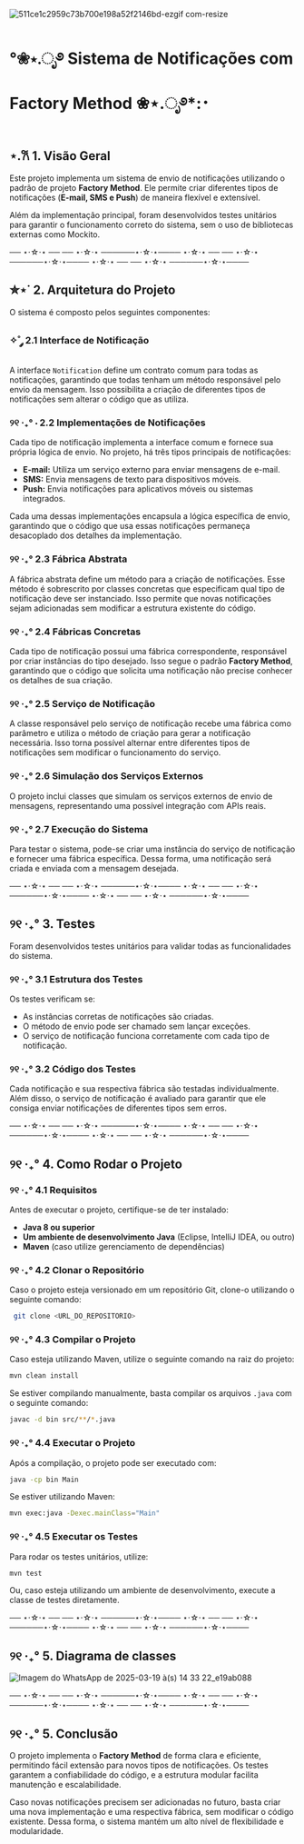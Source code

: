 
![511ce1c2959c73b700e198a52f2146bd-ezgif com-resize](https://github.com/user-attachments/assets/e855db06-c1c4-4ac2-842d-a59a0fafab31)

# °❀⋆.ೃ࿔ Sistema de Notificações com Factory Method ❀⋆.ೃ࿔*:･

## ⋆.𐙚 1. Visão Geral
Este projeto implementa um sistema de envio de notificações utilizando o padrão de projeto **Factory Method**. Ele permite criar diferentes tipos de notificações (**E-mail, SMS e Push**) de maneira flexível e extensível. 

Além da implementação principal, foram desenvolvidos testes unitários para garantir o funcionamento correto do sistema, sem o uso de bibliotecas externas como Mockito.

── ⋆⋅☆⋅⋆ ── ── ⋆⋅☆⋅⋆ ──────⋆⋅☆⋅⋆──── ⋆⋅☆⋅⋆ ── ── ⋆⋅☆⋅⋆ ──────⋆⋅☆⋅⋆──── ⋆⋅☆⋅⋆ ── ── ⋆⋅☆⋅⋆ ──────⋆⋅☆⋅⋆────

## ✮⋆˙ 2. Arquitetura do Projeto
O sistema é composto pelos seguintes componentes:

### ✧˚ ༘ 2.1 Interface de Notificação
A interface `Notification` define um contrato comum para todas as notificações, garantindo que todas tenham um método responsável pelo envio da mensagem. Isso possibilita a criação de diferentes tipos de notificações sem alterar o código que as utiliza.

### ୨୧ ‧₊° ⋅ 2.2 Implementações de Notificações
Cada tipo de notificação implementa a interface comum e fornece sua própria lógica de envio. No projeto, há três tipos principais de notificações:

- **E-mail:** Utiliza um serviço externo para enviar mensagens de e-mail.
- **SMS:** Envia mensagens de texto para dispositivos móveis.
- **Push:** Envia notificações para aplicativos móveis ou sistemas integrados.

Cada uma dessas implementações encapsula a lógica específica de envio, garantindo que o código que usa essas notificações permaneça desacoplado dos detalhes da implementação.

### ୨୧ ‧₊° 2.3 Fábrica Abstrata
A fábrica abstrata define um método para a criação de notificações. Esse método é sobrescrito por classes concretas que especificam qual tipo de notificação deve ser instanciado. Isso permite que novas notificações sejam adicionadas sem modificar a estrutura existente do código.

### ୨୧ ‧₊° 2.4 Fábricas Concretas
Cada tipo de notificação possui uma fábrica correspondente, responsável por criar instâncias do tipo desejado. Isso segue o padrão **Factory Method**, garantindo que o código que solicita uma notificação não precise conhecer os detalhes de sua criação.

### ୨୧ ‧₊° 2.5 Serviço de Notificação
A classe responsável pelo serviço de notificação recebe uma fábrica como parâmetro e utiliza o método de criação para gerar a notificação necessária. Isso torna possível alternar entre diferentes tipos de notificações sem modificar o funcionamento do serviço.

### ୨୧ ‧₊° 2.6 Simulação dos Serviços Externos
O projeto inclui classes que simulam os serviços externos de envio de mensagens, representando uma possível integração com APIs reais.

### ୨୧ ‧₊° 2.7 Execução do Sistema
Para testar o sistema, pode-se criar uma instância do serviço de notificação e fornecer uma fábrica específica. Dessa forma, uma notificação será criada e enviada com a mensagem desejada.


── ⋆⋅☆⋅⋆ ── ── ⋆⋅☆⋅⋆ ──────⋆⋅☆⋅⋆──── ⋆⋅☆⋅⋆ ── ── ⋆⋅☆⋅⋆ ──────⋆⋅☆⋅⋆──── ⋆⋅☆⋅⋆ ── ── ⋆⋅☆⋅⋆ ──────⋆⋅☆⋅⋆────


## ୨୧ ‧₊° 3. Testes
Foram desenvolvidos testes unitários para validar todas as funcionalidades do sistema.

### ୨୧ ‧₊° 3.1 Estrutura dos Testes
Os testes verificam se:
- As instâncias corretas de notificações são criadas.
- O método de envio pode ser chamado sem lançar exceções.
- O serviço de notificação funciona corretamente com cada tipo de notificação.

### ୨୧ ‧₊° 3.2 Código dos Testes
Cada notificação e sua respectiva fábrica são testadas individualmente. Além disso, o serviço de notificação é avaliado para garantir que ele consiga enviar notificações de diferentes tipos sem erros.


── ⋆⋅☆⋅⋆ ── ── ⋆⋅☆⋅⋆ ──────⋆⋅☆⋅⋆──── ⋆⋅☆⋅⋆ ── ── ⋆⋅☆⋅⋆ ──────⋆⋅☆⋅⋆──── ⋆⋅☆⋅⋆ ── ── ⋆⋅☆⋅⋆ ──────⋆⋅☆⋅⋆────


## ୨୧ ‧₊° 4. Como Rodar o Projeto

### ୨୧ ‧₊° 4.1 Requisitos
Antes de executar o projeto, certifique-se de ter instalado:
- **Java 8 ou superior**
- **Um ambiente de desenvolvimento Java** (Eclipse, IntelliJ IDEA, ou outro)
- **Maven** (caso utilize gerenciamento de dependências)

### ୨୧ ‧₊° 4.2 Clonar o Repositório
Caso o projeto esteja versionado em um repositório Git, clone-o utilizando o seguinte comando:
```sh
 git clone <URL_DO_REPOSITORIO>
```

### ୨୧ ‧₊° 4.3 Compilar o Projeto
Caso esteja utilizando Maven, utilize o seguinte comando na raiz do projeto:
```sh
mvn clean install
```

Se estiver compilando manualmente, basta compilar os arquivos `.java` com o seguinte comando:
```sh
javac -d bin src/**/*.java
```

### ୨୧ ‧₊° 4.4 Executar o Projeto
Após a compilação, o projeto pode ser executado com:
```sh
java -cp bin Main
```
Se estiver utilizando Maven:
```sh
mvn exec:java -Dexec.mainClass="Main"
```

### ୨୧ ‧₊° 4.5 Executar os Testes
Para rodar os testes unitários, utilize:
```sh
mvn test
```
Ou, caso esteja utilizando um ambiente de desenvolvimento, execute a classe de testes diretamente.


── ⋆⋅☆⋅⋆ ── ── ⋆⋅☆⋅⋆ ──────⋆⋅☆⋅⋆──── ⋆⋅☆⋅⋆ ── ── ⋆⋅☆⋅⋆ ──────⋆⋅☆⋅⋆──── ⋆⋅☆⋅⋆ ── ── ⋆⋅☆⋅⋆ ──────⋆⋅☆⋅⋆────


## ୨୧ ‧₊° 5. Diagrama de classes

![Imagem do WhatsApp de 2025-03-19 à(s) 14 33 22_e19ab088](https://github.com/user-attachments/assets/1c7da90b-c7b9-460a-a4e4-3e73d9f25a02)


── ⋆⋅☆⋅⋆ ── ── ⋆⋅☆⋅⋆ ──────⋆⋅☆⋅⋆──── ⋆⋅☆⋅⋆ ── ── ⋆⋅☆⋅⋆ ──────⋆⋅☆⋅⋆──── ⋆⋅☆⋅⋆ ── ── ⋆⋅☆⋅⋆ ──────⋆⋅☆⋅⋆────

## ୨୧ ‧₊° 5. Conclusão
O projeto implementa o **Factory Method** de forma clara e eficiente, permitindo fácil extensão para novos tipos de notificações. Os testes garantem a confiabilidade do código, e a estrutura modular facilita manutenção e escalabilidade.

Caso novas notificações precisem ser adicionadas no futuro, basta criar uma nova implementação e uma respectiva fábrica, sem modificar o código existente. Dessa forma, o sistema mantém um alto nível de flexibilidade e modularidade.

